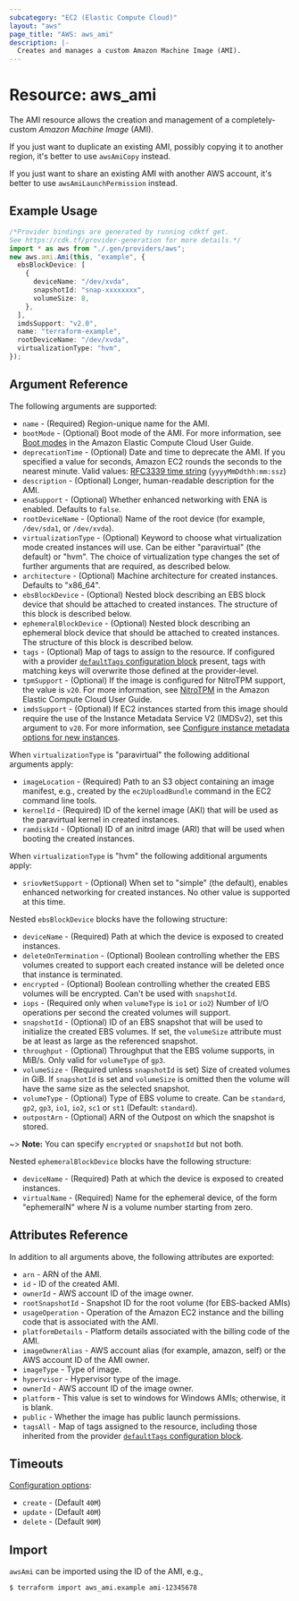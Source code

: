 ```yaml
---
subcategory: "EC2 (Elastic Compute Cloud)"
layout: "aws"
page_title: "AWS: aws_ami"
description: |-
  Creates and manages a custom Amazon Machine Image (AMI).
---
```


# Resource: aws\_ami

The AMI resource allows the creation and management of a completely-custom
*Amazon Machine Image* (AMI).

If you just want to duplicate an existing AMI, possibly copying it to another
region, it's better to use `awsAmiCopy` instead.

If you just want to share an existing AMI with another AWS account,
it's better to use `awsAmiLaunchPermission` instead.

## Example Usage

```typescript
/*Provider bindings are generated by running cdktf get.
See https://cdk.tf/provider-generation for more details.*/
import * as aws from "./.gen/providers/aws";
new aws.ami.Ami(this, "example", {
  ebsBlockDevice: [
    {
      deviceName: "/dev/xvda",
      snapshotId: "snap-xxxxxxxx",
      volumeSize: 8,
    },
  ],
  imdsSupport: "v2.0",
  name: "terraform-example",
  rootDeviceName: "/dev/xvda",
  virtualizationType: "hvm",
});

```

## Argument Reference

The following arguments are supported:

* `name` - (Required) Region-unique name for the AMI.
* `bootMode` - (Optional) Boot mode of the AMI. For more information, see [Boot modes](https://docs.aws.amazon.com/AWSEC2/latest/UserGuide/ami-boot.html) in the Amazon Elastic Compute Cloud User Guide.
* `deprecationTime` - (Optional) Date and time to deprecate the AMI. If you specified a value for seconds, Amazon EC2 rounds the seconds to the nearest minute. Valid values: [RFC3339 time string](https://tools.ietf.org/html/rfc3339#section-5.8) (`yyyyMmDdthh:mm:ssz`)
* `description` - (Optional) Longer, human-readable description for the AMI.
* `enaSupport` - (Optional) Whether enhanced networking with ENA is enabled. Defaults to `false`.
* `rootDeviceName` - (Optional) Name of the root device (for example, `/dev/sda1`, or `/dev/xvda`).
* `virtualizationType` - (Optional) Keyword to choose what virtualization mode created instances
  will use. Can be either "paravirtual" (the default) or "hvm". The choice of virtualization type
  changes the set of further arguments that are required, as described below.
* `architecture` - (Optional) Machine architecture for created instances. Defaults to "x86\_64".
* `ebsBlockDevice` - (Optional) Nested block describing an EBS block device that should be
  attached to created instances. The structure of this block is described below.
* `ephemeralBlockDevice` - (Optional) Nested block describing an ephemeral block device that
  should be attached to created instances. The structure of this block is described below.
* `tags` - (Optional) Map of tags to assign to the resource. If configured with a provider [`defaultTags` configuration block](https://registry.terraform.io/providers/hashicorp/aws/latest/docs#default_tags-configuration-block) present, tags with matching keys will overwrite those defined at the provider-level.
* `tpmSupport` - (Optional) If the image is configured for NitroTPM support, the value is `v20`. For more information, see [NitroTPM](https://docs.aws.amazon.com/AWSEC2/latest/UserGuide/nitrotpm.html) in the Amazon Elastic Compute Cloud User Guide.
* `imdsSupport` - (Optional) If EC2 instances started from this image should require the use of the Instance Metadata Service V2 (IMDSv2), set this argument to `v20`. For more information, see [Configure instance metadata options for new instances](https://docs.aws.amazon.com/AWSEC2/latest/UserGuide/configuring-IMDS-new-instances.html#configure-IMDS-new-instances-ami-configuration).

When `virtualizationType` is "paravirtual" the following additional arguments apply:

* `imageLocation` - (Required) Path to an S3 object containing an image manifest, e.g., created
  by the `ec2UploadBundle` command in the EC2 command line tools.
* `kernelId` - (Required) ID of the kernel image (AKI) that will be used as the paravirtual
  kernel in created instances.
* `ramdiskId` - (Optional) ID of an initrd image (ARI) that will be used when booting the
  created instances.

When `virtualizationType` is "hvm" the following additional arguments apply:

* `sriovNetSupport` - (Optional) When set to "simple" (the default), enables enhanced networking
  for created instances. No other value is supported at this time.

Nested `ebsBlockDevice` blocks have the following structure:

* `deviceName` - (Required) Path at which the device is exposed to created instances.
* `deleteOnTermination` - (Optional) Boolean controlling whether the EBS volumes created to
  support each created instance will be deleted once that instance is terminated.
* `encrypted` - (Optional) Boolean controlling whether the created EBS volumes will be encrypted. Can't be used with `snapshotId`.
* `iops` - (Required only when `volumeType` is `io1` or `io2`) Number of I/O operations per second the
  created volumes will support.
* `snapshotId` - (Optional) ID of an EBS snapshot that will be used to initialize the created
  EBS volumes. If set, the `volumeSize` attribute must be at least as large as the referenced
  snapshot.
* `throughput` - (Optional) Throughput that the EBS volume supports, in MiB/s. Only valid for `volumeType` of `gp3`.
* `volumeSize` - (Required unless `snapshotId` is set) Size of created volumes in GiB.
  If `snapshotId` is set and `volumeSize` is omitted then the volume will have the same size
  as the selected snapshot.
* `volumeType` - (Optional) Type of EBS volume to create. Can be `standard`, `gp2`, `gp3`, `io1`, `io2`, `sc1` or `st1` (Default: `standard`).
* `outpostArn` - (Optional) ARN of the Outpost on which the snapshot is stored.

\~> **Note:** You can specify `encrypted` or `snapshotId` but not both.

Nested `ephemeralBlockDevice` blocks have the following structure:

* `deviceName` - (Required) Path at which the device is exposed to created instances.
* `virtualName` - (Required) Name for the ephemeral device, of the form "ephemeralN" where
  *N* is a volume number starting from zero.

## Attributes Reference

In addition to all arguments above, the following attributes are exported:

* `arn` - ARN of the AMI.
* `id` - ID of the created AMI.
* `ownerId` - AWS account ID of the image owner.
* `rootSnapshotId` - Snapshot ID for the root volume (for EBS-backed AMIs)
* `usageOperation` - Operation of the Amazon EC2 instance and the billing code that is associated with the AMI.
* `platformDetails` - Platform details associated with the billing code of the AMI.
* `imageOwnerAlias` - AWS account alias (for example, amazon, self) or the AWS account ID of the AMI owner.
* `imageType` - Type of image.
* `hypervisor` - Hypervisor type of the image.
* `ownerId` - AWS account ID of the image owner.
* `platform` - This value is set to windows for Windows AMIs; otherwise, it is blank.
* `public` - Whether the image has public launch permissions.
* `tagsAll` - Map of tags assigned to the resource, including those inherited from the provider [`defaultTags` configuration block](https://registry.terraform.io/providers/hashicorp/aws/latest/docs#default_tags-configuration-block).

## Timeouts

[Configuration options](https://developer.hashicorp.com/terraform/language/resources/syntax#operation-timeouts):

* `create` - (Default `40M`)
* `update` - (Default `40M`)
* `delete` - (Default `90M`)

## Import

`awsAmi` can be imported using the ID of the AMI, e.g.,

```console
$ terraform import aws_ami.example ami-12345678
```
